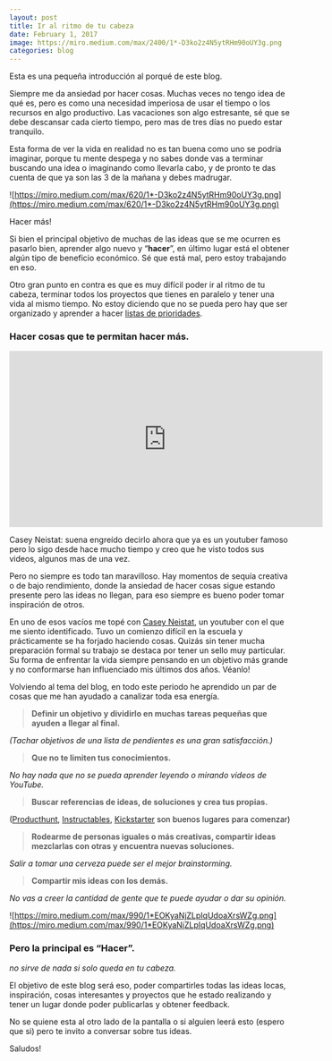 ```yaml
---
layout: post
title: Ir al ritmo de tu cabeza
date: February 1, 2017
image: https://miro.medium.com/max/2400/1*-D3ko2z4N5ytRHm90oUY3g.png
categories: blog
---
```


Esta es una pequeña introducción al porqué de este blog.

Siempre me da ansiedad por hacer cosas. Muchas veces no tengo idea de qué es, pero es como una necesidad imperiosa de usar el tiempo o los recursos en algo productivo. Las vacaciones son algo estresante, sé que se debe descansar cada cierto tiempo, pero mas de tres días no puedo estar tranquilo.

Esta forma de ver la vida en realidad no es tan buena como uno se podría imaginar, porque tu mente despega y no sabes donde vas a terminar buscando una idea o imaginando como llevarla cabo, y de pronto te das cuenta de que ya son las 3 de la mañana y debes madrugar.

![https://miro.medium.com/max/620/1*-D3ko2z4N5ytRHm90oUY3g.png](https://miro.medium.com/max/620/1*-D3ko2z4N5ytRHm90oUY3g.png)

Hacer más!

Si bien el principal objetivo de muchas de las ideas que se me ocurren es pasarlo bien, aprender algo nuevo y “**hacer**”, en último lugar está el obtener algún tipo de beneficio económico. Sé que está mal, pero estoy trabajando en eso.

Otro gran punto en contra es que es muy difícil poder ir al ritmo de tu cabeza, terminar todos los proyectos que tienes en paralelo y tener una vida al mismo tiempo. No estoy diciendo que no se pueda pero hay que ser organizado y aprender a hacer [listas de prioridades](https://www.wunderlist.com/).

### Hacer cosas que te permitan hacer más.
<iframe width="560" height="315" src="https://www.youtube.com/embed/ZexvTZ1sV8U" title="YouTube video player" frameborder="0" allow="accelerometer; autoplay; clipboard-write; encrypted-media; gyroscope; picture-in-picture" allowfullscreen></iframe>

Casey Neistat: suena engreído decirlo ahora que ya es un youtuber famoso pero lo sigo desde hace mucho tiempo y creo que he visto todos sus videos, algunos mas de una vez.

Pero no siempre es todo tan maravilloso. Hay momentos de sequía creativa o de bajo rendimiento, donde la ansiedad de hacer cosas sigue estando presente pero las ideas no llegan, para eso siempre es bueno poder tomar inspiración de otros.

En uno de esos vacíos me topé con [Casey Neistat](https://www.google.cl/url?sa=t&rct=j&q=&esrc=s&source=web&cd=1&cad=rja&uact=8&ved=0ahUKEwjG0MnC0uzRAhXCl5AKHdvZDzoQFggYMAA&url=https%3A%2F%2Fwww.youtube.com%2Fuser%2Fcaseyneistat&usg=AFQjCNEGTJQu3k-ePwPwI9aaB8htVag5-A&sig2=psChPAequ2_caQqX9XsyVg&bvm=bv.145822982,d.Y2I), un youtuber con el que me siento identificado. Tuvo un comienzo difícil en la escuela y prácticamente se ha forjado haciendo cosas. Quizás sin tener mucha preparación formal su trabajo se destaca por tener un sello muy particular. Su forma de enfrentar la vida siempre pensando en un objetivo más grande y no conformarse han influenciado mis últimos dos años. Véanlo!

Volviendo al tema del blog, en todo este periodo he aprendido un par de cosas que me han ayudado a canalizar toda esa energía.

> **Definir un objetivo y dividirlo en muchas tareas pequeñas que ayuden a llegar al final.**

*(Tachar objetivos de una lista de pendientes es una gran satisfacción.)*

> **Que no te limiten tus conocimientos.**

*No hay nada que no se pueda aprender leyendo o mirando videos de YouTube.*

> **Buscar referencias de ideas, de soluciones y crea tus propias.**

([Producthunt](http://www.producthunt.com/), [Instructables](https://www.instructables.com/), [Kickstarter](https://www.kickstarter.com/) son buenos lugares para comenzar)

> **Rodearme de personas iguales o más creativas, compartir ideas mezclarlas con otras y encuentra nuevas soluciones.**

*Salir a tomar una cerveza puede ser el mejor brainstorming.*

> **Compartir mis ideas con los demás.**

*No vas a creer la cantidad de gente que te puede ayudar o dar su opinión.*

![https://miro.medium.com/max/990/1*EOKyaNjZLpIqUdoaXrsWZg.png](https://miro.medium.com/max/990/1*EOKyaNjZLpIqUdoaXrsWZg.png)

### **Pero la principal es “Hacer”.**

*no sirve de nada si solo queda en tu cabeza.*

El objetivo de este blog será eso, poder compartirles todas las ideas locas, inspiración, cosas interesantes y proyectos que he estado realizando y tener un lugar donde poder publicarlas y obtener feedback.

No se quiene esta al otro lado de la pantalla o si alguien leerá esto (espero que si) pero te invito a conversar sobre tus ideas.

Saludos!